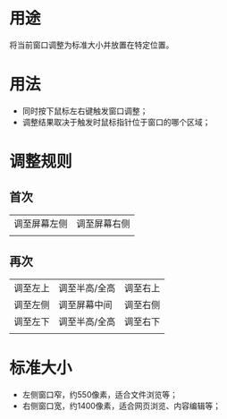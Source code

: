 # 用途
将当前窗口调整为标准大小并放置在特定位置。

# 用法
- 同时按下鼠标左右键触发窗口调整；
- 调整结果取决于触发时鼠标指针位于窗口的哪个区域；

# 调整规则

## 首次
|||
|-|-|
|调至屏幕左侧|调至屏幕右侧|
|||

## 再次
||||
|-|-|-|
|调至左上|调至半高/全高|调至右上|
|调至左侧|调至屏幕中间|调至右侧|
|调至左下|调至半高/全高|调至右下|
||||

# 标准大小
- 左侧窗口窄，约550像素，适合文件浏览等；
- 右侧窗口宽，约1400像素，适合网页浏览、内容编辑等；